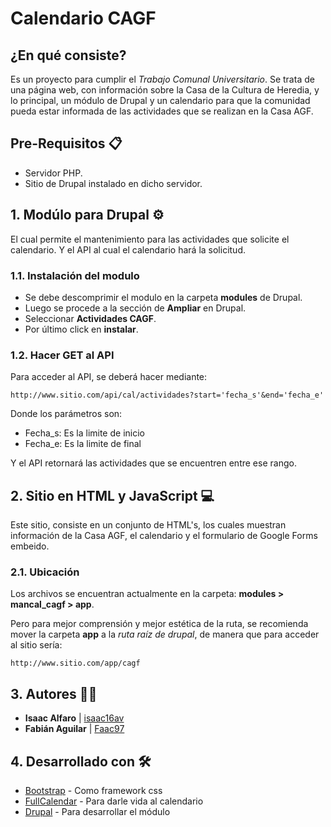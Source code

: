 # Calendario CAGF

## ¿En qué consiste?
Es un proyecto para cumplir el _Trabajo Comunal Universitario_.
Se trata de una página web, con información sobre la Casa de la Cultura de Heredia, y lo principal, un módulo de Drupal y un calendario para que la comunidad pueda estar informada de las actividades que se realizan en la Casa AGF.

## Pre-Requisitos 📋
- Servidor PHP.
- Sitio de Drupal instalado en dicho servidor.

## 1. Modúlo para Drupal ⚙️
El cual permite el mantenimiento para las actividades que solicite el calendario.
Y el API al cual el calendario hará la solicitud.

### 1.1. Instalación del modulo
- Se debe descomprimir el modulo en la carpeta **modules** de Drupal.
- Luego se procede a la sección de **Ampliar** en Drupal.
- Seleccionar **Actividades CAGF**.
- Por último click en **instalar**.

### 1.2. Hacer GET al API
Para acceder al API, se deberá hacer mediante:
```
http://www.sitio.com/api/cal/actividades?start='fecha_s'&end='fecha_e'
```
Donde los parámetros son:
- Fecha_s: Es la limite de inicio
- Fecha_e: Es la limite de final

Y el API retornará las actividades que se encuentren entre ese rango.

## 2. Sitio en HTML y JavaScript 💻
Este sitio, consiste en un conjunto de HTML's, los cuales muestran información de la Casa AGF, el calendario y el formulario de Google Forms embeido.

### 2.1. Ubicación
Los archivos se encuentran actualmente en la carpeta: **modules > mancal_cagf > app**.

Pero para mejor comprensión y mejor estética de la ruta, se recomienda mover la carpeta **app** a la _ruta raíz de drupal_, de manera que para acceder al sitio sería:

```
http://www.sitio.com/app/cagf
```

## 3. Autores 👨‍💻
* **Isaac Alfaro** | [isaac16av](https://github.com/isaac16av)
* **Fabián Aguilar** | [Faac97](https://github.com/faac97)

## 4. Desarrollado con 🛠️
* [Bootstrap](https://getbootstrap.com/) - Como framework css
* [FullCalendar](https://fullcalendar.io/) - Para darle vida al calendario
* [Drupal](https://www.drupal.org/) - Para desarrollar el módulo
